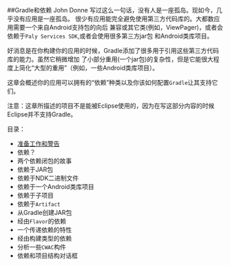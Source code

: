 ##Gradle和依赖
John Donne 写过这么一句话，没有人是一座孤岛。现如今，几乎没有应用是一座孤岛。
很少有应用能完全避免使用第三方代码库的。大都数应用需要一个来自Android支持包的向后
兼容或其它类(例如，ViewPager)，或者会依赖于`Paly Services SDK`,或者会使用很多第三方jar包
和Android类库项目。

好消息是在你构建你的应用的时候，Gradle添加了很多用于引用这些第三方代码库的能力。虽然它稍微增加
了小部分重用(一个jar包)的复杂性，但是它能很大程度上简化“大型的重用”（例如，一些Android类库项目）。

这章会概述你的应用可以拥有的“依赖”种类以及你该如何配置`Gradle`让其支持它们。

注意：这章所描述的项目不是能被Eclipse使用的，因为在写这部分内容的时候Eclipse并不支持Gradle。

目录：
* [准备工作和警告](/GradleandDependencies/PrerequisitesandWarning.md)
* 依赖？
* 两个依赖闭包的故事
* 依赖于JAR包
* 依赖于NDK二进制文件
* 依赖于一个Android类库项目
* 依赖于子项目
* 依赖于`Artifact`
* 从Gradle创建JAR包
* 经由`Flavor`的依赖
* 一个传递依赖的特性
* 经由构建类型的依赖
* 分析一些`CWAC`构件
* 依赖和项目结构对话框
